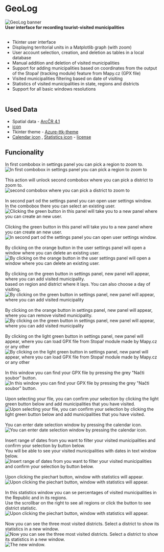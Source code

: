 # GeoLog
<img src="readme_files/baner.png" alt="GeoLog banner"/> <br>
**User interface for recording tourist-visited municipalities** <br>
<br>
- Tkinter user interface <br>
- Displaying territorial units in a Matplotlib graph (with zoom) <br>
- User account selection, creation, and deletion as tables in a local database <br>
- Manual addition and deletion of visited municipalities <br>
- Support for adding municipalities based on coordinates from the output of the Stopař (tracking module) feature from Mapy.cz (GPX file) <br>
- Visited municipalities filtering based on date of visiting <br>
- Statistics of visited municipalities in state, regions and districts <br>
- Support for all basic windows resolutions <br><br>

## Used Data  <br>
- Spatial data - [ArcČR 4.1](https://www.arcdata.cz/cs-cz/produkty/data/arccr)
- [icon](https://icon-icons.com/icon/nearby-map-location-address/88844)
- Tkinter theme - [Azure-ttk-theme](https://github.com/rdbende/Azure-ttk-theme/)
- [Calendar icon](https://www.iconfinder.com/icons/8664796/calendar_days_icon) , [Statistics icon](https://www.iconfinder.com/icons/2849805/pie_chart_stats_multimedia_statistics_icon) -  [license]( https://creativecommons.org/licenses/by/4.0/)
## Funcionality  <br>
In first combobox in settings panel you can pick a region to zoom to. <br>
![In first combobox in settings panel you can pick a region to zoom to](readme_files/1.png)  <br> <br>
This action will unlock second combobox where you can pick a district to zoom to.   <br>
![second combobox where you can pick a district to zoom to](readme_files/2.png)  <br><br>
In second part od the settings panel you can open user settings window.  <br>
In the combobox there you can select an existing user. <br>
![Clicking the green button in this panel will take you to a new panel where you can create an new user.](readme_files/3.png) <br><br>
Clicking the green button in this panel will take you to a new panel where you can create an new user. <br>
![In second part od the settings panel you can open user settings window.](readme_files/4.png)<br><br>
By clicking on the orange button in the user settings panel will open a window where you can delete an existing user. <br>
![By clicking on the orange button in the user settings panel will open a window where you can delete an existing user.](readme_files/5.png)<br><br>
By clicking on the green button in settings panel, new panel will appear, where you can add visited municipality. <br>
based on region and district where it lays. You can also choose a day of visiting. <br>
![By clicking on the green button in settings panel, new panel will appear, where you can add visited municipality](readme_files/6.png) <br><br>
By clicking on the orange button in settings panel, new panel will appear, where you can remove visited municipality. <br>
![By clicking on the green button in settings panel, new panel will appear, where you can add visited municipality](readme_files/7.png) <br><br>
By clicking on the light green button in settings panel, new panel will appear, where you can load GPX file from Stopař module made by Mapy.cz or any other <br>
![By clicking on the light green button in settings panel, new panel will appear, where you can load GPX file from Stopař module made by Mapy.cz or any other](readme_files/8.png) <br><br>
In this window you can find your GPX file by pressing the grey "Načti soubor" button. <br>
![In this window you can find your GPX file by pressing the grey "Načti soubor" button.](readme_files/9.png) <br><br>
Upon selecting your file, you can confirm your selection by clicking the light green button below and add municipalities that you have visited. <br>
![Upon selecting your file, you can confirm your selection by clicking the light green button below and add municipalities that you have visited.](readme_files/10.png) <br><br>
You can enter date selection window by pressing the calendar icon.<br>
![You can enter date selection window by pressing the calendar icon.](readme_files/11.png) <br><br>
Insert range of dates from you want to filter your visited municipalities and confirm your selection by button below.<br>
You will be able to see your visited municipalities with dates in text window below.<br>
![Insert range of dates from you want to filter your visited municipalities and confirm your selection by button below.](readme_files/12.png) <br><br>
Upon clicking the piechart button, window with statistics will appear.<br>
![Upon clicking the piechart button, window with statistics will appear.](readme_files/13.png) <br><br>
In this statistics window you can se percentages of visited municipalities in the Republic and in its regions.<br>
Use the scrollbar on the right to see all regions or click the button to see district statistic. <br>
![Upon clicking the piechart button, window with statistics will appear.](readme_files/14.png) <br><br>
Now you can see the three most visited districts. Select a district to show its statistics in a new window.<br>
![Now you can see the three most visited districts. Select a district to show its statistics in a new window.](readme_files/15.png)<br>
![The new window.](readme_files/16.png)
